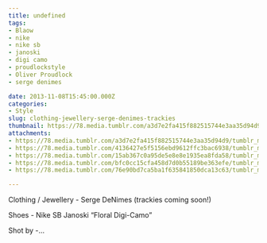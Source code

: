 ```yaml
---
title: undefined
tags:
- Blaow
- nike
- nike sb
- janoski
- digi camo
- proudlockstyle
- Oliver Proudlock
- serge denimes

date: 2013-11-08T15:45:00.000Z
categories:
- Style
slug: clothing-jewellery-serge-denimes-trackies
thumbnail: https://78.media.tumblr.com/a3d7e2fa415f882515744e3aa35d94d9/tumblr_mvybrpV1vT1rhrm24o1_1280.jpg
attachments:
- https://78.media.tumblr.com/a3d7e2fa415f882515744e3aa35d94d9/tumblr_mvybrpV1vT1rhrm24o1_1280.jpg
- https://78.media.tumblr.com/4136427e5f5156ebd9612ffc3bac6938/tumblr_mvybrpV1vT1rhrm24o2_1280.jpg
- https://78.media.tumblr.com/15ab367c0a95de5e8e8e1935ea8fda58/tumblr_mvybrpV1vT1rhrm24o3_1280.jpg
- https://78.media.tumblr.com/bfc0cc15cfa458d7d0b55189be363efe/tumblr_mvybrpV1vT1rhrm24o4_1280.jpg
- https://78.media.tumblr.com/76e90bd7ca5ba1f635841850dca13c63/tumblr_mvybrpV1vT1rhrm24o5_1280.jpg

---
```


Clothing / Jewellery - Serge DeNimes (trackies coming soon!)

  Shoes - Nike SB Janoski “Floral Digi-Camo” 

  Shot by -...

